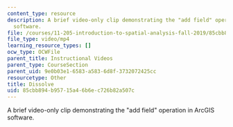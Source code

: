 ```yaml
---
content_type: resource
description: A brief video-only clip demonstrating the "add field" operation in ArcGIS
  software.
file: /courses/11-205-introduction-to-spatial-analysis-fall-2019/85cbb894b95715a46b6ec726b82a507c_MIT11_205F19_dissolve.mp4
file_type: video/mp4
learning_resource_types: []
ocw_type: OCWFile
parent_title: Instructional Videos
parent_type: CourseSection
parent_uid: 9e0b03e1-6583-a583-6d8f-3732072425cc
resourcetype: Other
title: Dissolve
uid: 85cbb894-b957-15a4-6b6e-c726b82a507c
---
```

A brief video-only clip demonstrating the "add field" operation in ArcGIS software.
